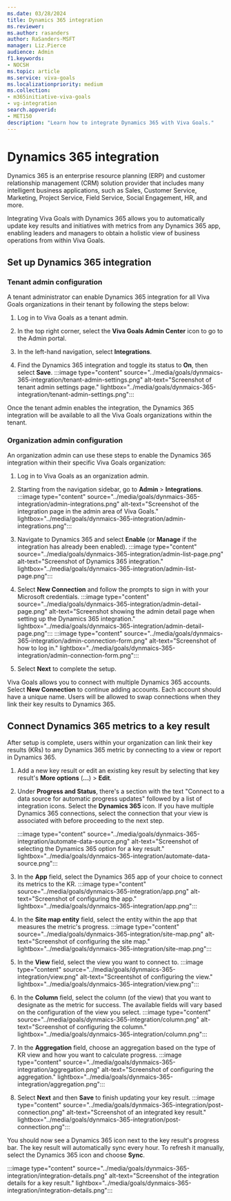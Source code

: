 ```yaml
---
ms.date: 03/28/2024
title: Dynamics 365 integration
ms.reviewer: 
ms.author: rasanders
author: RaSanders-MSFT
manager: Liz.Pierce
audience: Admin
f1.keywords:
- NOCSH
ms.topic: article
ms.service: viva-goals
ms.localizationpriority: medium
ms.collection:  
- m365initiative-viva-goals
- vg-integration
search.appverid:
- MET150
description: "Learn how to integrate Dynamics 365 with Viva Goals."
---
```


# Dynamics 365 integration

Dynamics 365 is an enterprise resource planning (ERP) and customer relationship management (CRM) solution provider that includes many intelligent business applications, such as Sales, Customer Service, Marketing, Project Service, Field Service, Social Engagement, HR, and more.

Integrating Viva Goals with Dynamics 365 allows you to automatically update key results and initiatives with metrics from any Dynamics 365 app, enabling leaders and managers to obtain a holistic view of business operations from within Viva Goals.
  
## Set up Dynamics 365 integration

### Tenant admin configuration

A tenant administrator can enable Dynamics 365 integration for all Viva Goals organizations in their tenant by following the steps below:

1. Log in to Viva Goals as a tenant admin.

1. In the top right corner, select the **Viva Goals Admin Center** icon to go to the Admin portal.

1. In the left-hand navigation, select **Integrations**.

1. Find the Dynamics 365 integration and toggle its status to **On**, then select **Save**.
 :::image type="content" source="../media/goals/dynmaics-365-integration/tenant-admin-settings.png" alt-text="Screenshot of tenant admin settings page." lightbox="../media/goals/dynmaics-365-integration/tenant-admin-settings.png":::

Once the tenant admin enables the integration, the Dynamics 365 integration will be available to all the Viva Goals organizations within the tenant.

### Organization admin configuration

An organization admin can use these steps to enable the Dynamics 365 integration within their specific Viva Goals organization:

1. Log in to Viva Goals as an organization admin.

1. Starting from the navigation sidebar, go to **Admin** > **Integrations**.
 :::image type="content" source="../media/goals/dynmaics-365-integration/admin-integrations.png" alt-text="Screenshot of the integration page in the admin area of Viva Goals." lightbox="../media/goals/dynmaics-365-integration/admin-integrations.png":::

1. Navigate to Dynamics 365 and select **Enable** (or **Manage** if the integration has already been enabled).
 :::image type="content" source="../media/goals/dynmaics-365-integration/admin-list-page.png" alt-text="Screenshot of Dynamics 365 integration." lightbox="../media/goals/dynmaics-365-integration/admin-list-page.png":::

1. Select **New Connection** and follow the prompts to sign in with your Microsoft credentials.
 :::image type="content" source="../media/goals/dynmaics-365-integration/admin-detail-page.png" alt-text="Screenshot showing the admin detail page when setting up the Dynamics 365 integration." lightbox="../media/goals/dynmaics-365-integration/admin-detail-page.png":::
 :::image type="content" source="../media/goals/dynmaics-365-integration/admin-connection-form.png" alt-text="Screenshot of how to log in." lightbox="../media/goals/dynmaics-365-integration/admin-connection-form.png":::

1. Select **Next** to complete the setup.

Viva Goals allows you to connect with multiple Dynamics 365 accounts. Select **New Connection** to continue adding accounts. Each account should have a unique name. Users will be allowed to swap connections when they link their key results to Dynamics 365.

## Connect Dynamics 365 metrics to a key result

After setup is complete, users within your organization can link their key results (KRs) to any Dynamics 365 metric by connecting to a view or report in Dynamics 365.

1. Add a new key result or edit an existing key result by selecting that key result's **More options** (**...**) > **Edit**.

1. Under **Progress and Status**, there's a section with the text "Connect to a data source for automatic progress updates" followed by a list of integration icons. Select the **Dynamics 365** icon. If you have multiple Dynamics 365 connections, select the connection that your view is associated with before proceeding to the next step.

    :::image type="content" source="../media/goals/dynmaics-365-integration/automate-data-source.png" alt-text="Screenshot of selecting the Dynamics 365 option for a key result." lightbox="../media/goals/dynmaics-365-integration/automate-data-source.png":::

1. In the **App** field, select the Dynamics 365 app of your choice to connect its metrics to the KR.
 :::image type="content" source="../media/goals/dynmaics-365-integration/app.png" alt-text="Screenshot of configuring the app." lightbox="../media/goals/dynmaics-365-integration/app.png":::

1. In the **Site map entity** field, select the entity within the app that measures the metric's progress.
 :::image type="content" source="../media/goals/dynmaics-365-integration/site-map.png" alt-text="Screenshot of configuring the site map." lightbox="../media/goals/dynmaics-365-integration/site-map.png":::

1. In the **View** field, select the view you want to connect to.
 :::image type="content" source="../media/goals/dynmaics-365-integration/view.png" alt-text="Screentshot of configuring the view." lightbox="../media/goals/dynmaics-365-integration/view.png":::

1. In the **Column** field, select the column (of the view) that you want to designate as the metric for success. The available fields will vary based on the configuration of the view you select.
 :::image type="content" source="../media/goals/dynmaics-365-integration/column.png" alt-text="Screenshot of configuring the column." lightbox="../media/goals/dynmaics-365-integration/column.png":::

1. In the **Aggregation** field, choose an aggregation based on the type of KR view and how you want to calculate progress.
 :::image type="content" source="../media/goals/dynmaics-365-integration/aggregation.png" alt-text="Screenshot of configuring the aggregation." lightbox="../media/goals/dynmaics-365-integration/aggregation.png":::

1. Select **Next** and then **Save** to finish updating your key result.
 :::image type="content" source="../media/goals/dynmaics-365-integration/post-connection.png" alt-text="Screenshot of an integrated key result." lightbox="../media/goals/dynmaics-365-integration/post-connection.png":::

You should now see a Dynamics 365 icon next to the key result's progress bar. The key result will automatically sync every hour. To refresh it manually, select the Dynamics 365 icon and choose **Sync**.

:::image type="content" source="../media/goals/dynmaics-365-integration/integration-details.png" alt-text="Screenshot of the integration details for a key result." lightbox="../media/goals/dynmaics-365-integration/integration-details.png":::
